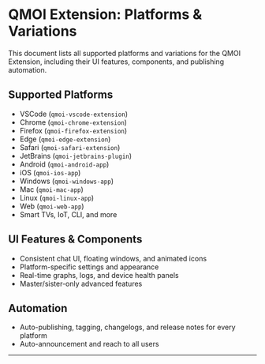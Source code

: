 # QMOI Extension: Platforms & Variations

This document lists all supported platforms and variations for the QMOI Extension, including their UI features, components, and publishing automation.

## Supported Platforms

- VSCode (`qmoi-vscode-extension`)
- Chrome (`qmoi-chrome-extension`)
- Firefox (`qmoi-firefox-extension`)
- Edge (`qmoi-edge-extension`)
- Safari (`qmoi-safari-extension`)
- JetBrains (`qmoi-jetbrains-plugin`)
- Android (`qmoi-android-app`)
- iOS (`qmoi-ios-app`)
- Windows (`qmoi-windows-app`)
- Mac (`qmoi-mac-app`)
- Linux (`qmoi-linux-app`)
- Web (`qmoi-web-app`)
- Smart TVs, IoT, CLI, and more

## UI Features & Components

- Consistent chat UI, floating windows, and animated icons
- Platform-specific settings and appearance
- Real-time graphs, logs, and device health panels
- Master/sister-only advanced features

## Automation

- Auto-publishing, tagging, changelogs, and release notes for every platform
- Auto-announcement and reach to all users

---
